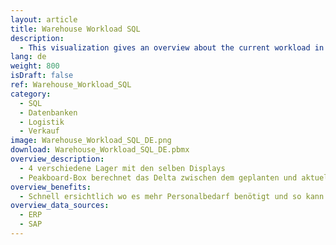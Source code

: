 ```yaml
---
layout: article
title: Warehouse Workload SQL
description: 
  - This visualization gives an overview about the current workload in a warehouse. It works with a SQL data source. To get it running you need to have the Microsoft SQL Server Native Client installed: https://www.microsoft.com/en-us/download/details.aspx?id=50402
lang: de
weight: 800
isDraft: false
ref: Warehouse_Workload_SQL
category:
  - SQL
  - Datenbanken
  - Logistik
  - Verkauf
image: Warehouse_Workload_SQL_DE.png
download: Warehouse_Workload_SQL_DE.pbmx
overview_description:
  - 4 verschiedene Lager mit den selben Displays
  - ​Peakboard-Box berechnet das Delta zwischen dem geplanten und aktuellen Status
overview_benefits:
  - Schnell ersichtlich wo es mehr Personalbedarf benötigt und so kann eine gezielte Mitarbeitersteuerung erfolgen.
overview_data_sources:
  - ERP
  - SAP
---
```

